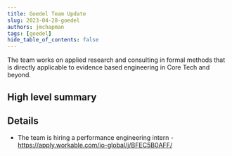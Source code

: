 ```yaml
---
title: Goedel Team Update
slug: 2023-04-28-goedel
authors: jmchapman
tags: [goedel]
hide_table_of_contents: false
---
```


The team works on applied research and consulting in formal methods
that is directly applicable to evidence based engineering in Core Tech
and beyond.

## High level summary


## Details

* The team is hiring a performance engineering intern - https://apply.workable.com/io-global/j/BFEC5B0AFF/
